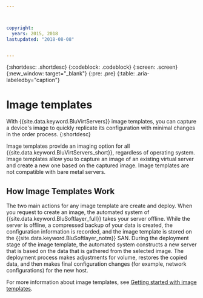 ```yaml
---



copyright:
  years: 2015, 2018
lastupdated: "2018-08-08"


---
```


{:shortdesc: .shortdesc}
{:codeblock: .codeblock}
{:screen: .screen}
{:new_window: target="_blank"}
{:pre: .pre}
{:table: .aria-labeledby="caption"}

# Image templates
With {{site.data.keyword.BluVirtServers}} image templates, you can capture a device's image to quickly replicate its configuration with minimal changes in the order process. 
{:shortdesc}

Image templates provide an imaging option for all {{site.data.keyword.BluVirtServers_short}}, regardless of operating system. Image templates allow you to capture an image of an existing virtual server and create a new one based on the captured image. Image templates are not compatible with bare metal servers.

## How Image Templates Work
The two main actions for any image template are create and deploy. When you request to create an image, the automated system of {{site.data.keyword.BluSoftlayer_full}} takes your server offline. While the server is offline, a compressed backup of your data is created, the configuration information is recorded, and the image template is stored on the {{site.data.keyword.BluSoftlayer_notm}} SAN. During the deployment stage of the image template, the automated system constructs a new server that is based on the data that is gathered from the selected image. The deployment process makes adjustments for volume, restores the copied data, and then makes final configuration changes (for example, network configurations) for the new host.

For more information about image templates, see [Getting started with image templates](/docs/infrastructure/image-templates/image_index.html).
